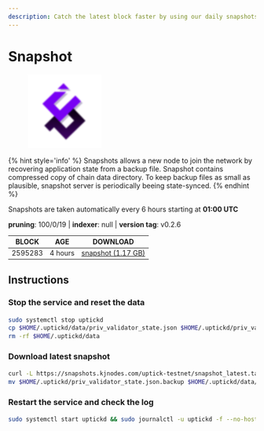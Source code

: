 ```yaml
---
description: Catch the latest block faster by using our daily snapshots.
---
```


# Snapshot

<figure><img src="https://raw.githubusercontent.com/kj89/cosmos-images/main/logos/uptick.png" width="150" alt=""><figcaption></figcaption></figure>

{% hint style='info' %}
Snapshots allows a new node to join the network by recovering application state from a backup file. 
Snapshot contains compressed copy of chain data directory. To keep backup files as small as plausible, 
snapshot server is periodically beeing state-synced.
{% endhint %}

Snapshots are taken automatically every 6 hours starting at **01:00 UTC**

**pruning**: 100/0/19 | **indexer**: null | **version tag**: v0.2.6

| BLOCK             | AGE             | DOWNLOAD                                                                                            |
| ----------------- | --------------- | --------------------------------------------------------------------------------------------------- |
| 2595283 | 4 hours | [snapshot (1.17 GB)](https://snapshots.kjnodes.com/uptick-testnet/snapshot\_latest.tar.lz4) |

## Instructions

### Stop the service and reset the data

```bash
sudo systemctl stop uptickd
cp $HOME/.uptickd/data/priv_validator_state.json $HOME/.uptickd/priv_validator_state.json.backup
rm -rf $HOME/.uptickd/data
```

### Download latest snapshot

```bash
curl -L https://snapshots.kjnodes.com/uptick-testnet/snapshot_latest.tar.lz4 | tar -Ilz4 -xf - -C $HOME/.uptickd
mv $HOME/.uptickd/priv_validator_state.json.backup $HOME/.uptickd/data/priv_validator_state.json
```

### Restart the service and check the log

```bash
sudo systemctl start uptickd && sudo journalctl -u uptickd -f --no-hostname -o cat
```
